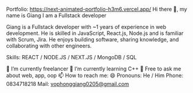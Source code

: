 Portfolio: https://next-animated-portfolio-h3m6.vercel.app/
Hi there 👋, my name is Giang
I am a Fullstack developer

Giang is a Fullstack developer with ~1 years of experience in web development. He is skilled in JavaScript, React.js, Node.js and is familiar with Scrum, Jira. He enjoys building software, sharing knowledge, and collaborating with other engineers.

Skills: REACT / NODE.JS / NEXT.JS / MongoDB / SQL

🔭 I’m currently freelancer
🌱 I’m currently learning C++
💬 Free to ask me about web, app, oop
📫 How to reach me: 
😄 Pronouns: He / Him
Phone: 0834718218
Mail: vophonggiang0205@gmail.com
